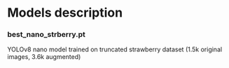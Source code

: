 # Models description

### best_nano_strberry.pt
YOLOv8 nano model trained on truncated strawberry dataset (1.5k original images, 3.6k augmented)
